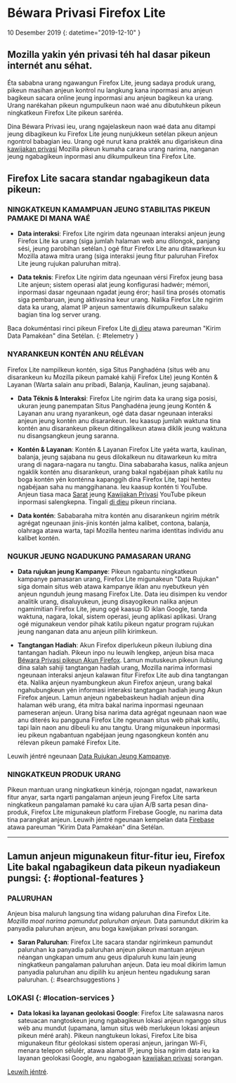 # <span class="privacy-header-firefox-lite">Béwara Privasi</span> <span class="privacy-header-policy">Firefox Lite</span>

10 Desember 2019
{: datetime="2019-12-10" }

## Mozilla yakin yén privasi téh hal dasar pikeun internét anu séhat.

Éta sababna urang ngawangun Firefox Lite, jeung sadaya produk urang, pikeun masihan anjeun kontrol nu langkung kana inpormasi anu anjeun bagikeun sacara online jeung inpormasi anu anjeun bagikeun ka urang. Urang narékahan pikeun ngumpulkeun naon waé anu dibutuhkeun pikeun ningkatkeun Firefox Lite pikeun saréréa.

Dina Béwara Privasi ieu, urang ngajelaskeun naon waé data anu ditampi jeung dibagikeun ku Firefox Lite jeung nunjukkeun setélan pikeun anjeun ngontrol babagian ieu. Urang ogé nurut kana prakték anu digariskeun dina [kawijakan privasi](https://www.mozilla.org/privacy/) Mozilla pikeun kumaha carana urang narima, nanganan jeung ngabagikeun inpormasi anu dikumpulkeun tina Firefox Lite.

## Firefox Lite sacara standar ngabagikeun data pikeun:

### NINGKATKEUN KAMAMPUAN JEUNG STABILITAS PIKEUN PAMAKE DI MANA WAÉ

* __Data interaksi__: Firefox Lite ngirim data ngeunaan interaksi anjeun jeung Firefox Lite ka urang (siga jumlah halaman web anu dilongok, panjang sési, jeung parobihan setélan.) ogé fitur Firefox Lite anu ditawarkeun ku Mozilla atawa mitra urang (siga interaksi jeung fitur paluruhan Firefox Lite jeung rujukan paluruhan mitra).

* __Data teknis__: Firefox Lite ngirim data ngeunaan vérsi Firefox jeung basa Lite anjeun; sistem operasi alat jeung konfigurasi hadwér; mémori, inpormasi dasar ngeunaan ngadat jeung éror; hasil tina prosés otomatis siga pembaruan, jeung aktivasina keur urang. Nalika Firefox Lite ngirim data ka urang, alamat IP anjeun samentawis dikumpulkeun salaku bagian tina log server urang.


Baca dokuméntasi rinci pikeun Firefox Lite [di dieu](https://support.mozilla.org/kb/send-usage-data-firefox-mobile-devices) atawa pareuman "Kirim Data Pamakéan" dina Setélan.
{: #telemetry }

### NYARANKEUN KONTÉN ANU RÉLÉVAN

Firefox Lite nampilkeun kontén, siga Situs Panghadéna (situs wéb anu disarankeun ku Mozilla pikeun pamaké kahiji Firefox Lite) jeung Kontén & Layanan (Warta salain anu pribadi, Balanja, Kaulinan, jeung sajabana).

* __Data Téknis & Interaksi__: Firefox Lite ngirim data ka urang siga posisi, ukuran jeung panempatan Situs Panghadéna jeung jeung Kontén & Layanan anu urang nyarankeun, ogé data dasar ngeunaan interaksi anjeun jeung kontén anu disarankeun. Ieu kaasup jumlah waktuna tina kontén anu disarankeun pikeun ditingalikeun atawa diklik jeung waktuna nu disangsangkeun jeung saranna. 

* __Kontén & Layanan__: Kontén & Layanan Firefox Lite yaéta warta, kaulinan, balanja, jeung sajabana nu geus dilokalkeun nu ditawarkeun ku mitra urang di nagara-nagara nu tangtu. Dina sababaraha kasus, nalika anjeun ngaklik kontén anu disarankeun, urang bakal ngabéjaan pihak katilu nu boga kontén yén konténna kapanggih dina Firefox Lite, tapi henteu ngabéjaan saha nu manggihanana. Ieu kaasup kontén ti YouTube. Anjeun tiasa maca [Sarat](https://www.youtube.com/t/terms) jeung [Kawijakan Privasi](https://policies.google.com/privacy) YouTube pikeun inpormasi salengkepna. Tingali [di dieu](https://support.mozilla.org/kb/firefox-lite-content-and-services) pikeun rinciana.

* __Data kontén__: Sababaraha mitra kontén anu disarankeun ngirim métrik agrégat ngeunaan jinis-jinis kontén jalma kalibet, contona, balanja, olahraga atawa warta, tapi Mozilla henteu narima identitas individu anu kalibet kontén.

### NGUKUR JEUNG NGADUKUNG PAMASARAN URANG

* __Data rujukan jeung Kampanye__: Pikeun ngabantu ningkatkeun kampanye pamasaran urang, Firefox Lite migunakeun "Data Rujukan" siga domain situs wéb atawa kampanye iklan anu nyebutkeun yén anjeun ngunduh jeung masang Firefox Lite. Data ieu disimpen ku vendor analitik urang, disaluyukeun, jeung disayogikeun nalika anjeun ngamimitian Firefox Lite, jeung ogé kaasup ID iklan Google, tanda waktuna, nagara, lokal, sistem operasi, jeung aplikasi aplikasi. Urang ogé migunakeun vendor pihak katilu pikeun ngatur program rujukan jeung nanganan data anu anjeun pilih kirimkeun.

* __Tangtangan Hadiah__: Akun Firefox diperlukeun pikeun ilubiung dina tantangan hadiah. Pikeun inpo nu leuwih lengkep, anjeun bisa maca [Béwara Privasi pikeun Akun Firefox](https://www.mozilla.org/privacy/firefox/#accounts). Lamun mutuskeun pikeun ilubiung dina salah sahiji tangtangan hadiah urang, Mozilla narima informasi ngeunaan interaksi anjeun kalawan fitur Firefox Lite aub dina tangtangan éta. Nalika anjeun nyambungkeun akun Firefox anjeun, urang bakal ngahubungkeun yén informasi interaksi tangtangan hadiah jeung Akun Firefox anjeun. Lamun anjeun ngabebaskeun hadiah anjeun dina halaman wéb urang, éta mitra bakal narima inpormasi ngeunaan pameseran anjeun. Urang bisa narima data agrégat ngeunaan naon wae anu diterés ku pangguna Firefox Lite ngeunaan situs wéb pihak katilu, tapi lain naon anu dibeuli ku anu tangtu. Urang migunakeun inpormasi ieu pikeun ngabantuan ngabéjaan jeung ngasongkeun kontén anu rélevan pikeun pamaké Firefox Lite. 

Leuwih jéntré ngeunaan [Data Rujukan Jeung Kampanye](https://github.com/mozilla-tw/Rocket/wiki/Telemetry#install-campaign-tracking). 

### NINGKATKEUN PRODUK URANG

Pikeun mantuan urang ningkatkeun kinérja, rojongan ngadat, nawarkeun fitur anyar, sarta ngarti pangalaman anjeun jeung Firefox Lite sarta ningkatkeun pangalaman pamaké ku cara ujian A/B sarta pesan dina-produk, Firefox Lite migunakeun platform Firebase Google, nu narima data tina parangkat anjeun. Leuwih jéntré ngeunaan kempelan data [Firebase](https://support.google.com/firebase/answer/6318039?hl=en) atawa pareuman "Kirim Data Pamakéan" dina Setélan.

---

## Lamun anjeun migunakeun fitur-fitur ieu, Firefox Lite bakal ngabagikeun data pikeun nyadiakeun pungsi:  {: #optional-features }

### PALURUHAN

Anjeun bisa maluruh langsung tina widang paluruhan dina Firefox Lite. _Mozilla moal narima pamundut paluruhan anjeun._ Data pamundut dikirim ka panyadia paluruhan anjeun, anu boga kawijakan privasi sorangan.

* __Saran Paluruhan__: Firefox Lite sacara standar ngirimkeun pamundut paluruhan ka panyadia paluruhan anjeun pikeun mantuan anjeun néangan ungkapan umum anu geus dipaluruh kunu lain jeung ningkatkeun pangalaman paluruhan anjeun. Data ieu moal dikirim lamun panyadia paluruhan anu dipilih ku anjeun henteu ngadukung saran paluruhan.
{: #searchsuggestions }
    
### LOKASI {: #location-services }

* __Data lokasi ka layanan geolokasi Google__: Firefox Lite salawasna naros sateuacan nangtoskeun jeung ngabagikeun lokasi anjeun nganggo situs wéb anu mundut (upamana, lamun situs wéb merlukeun lokasi anjeun pikeun méré arah). Pikeun nangtukeun lokasi, Firefox Lite bisa migunakeun fitur géolokasi sistem operasi anjeun, jaringan Wi-Fi, menara telepon sélulér, atawa alamat IP, jeung bisa ngirim data ieu ka layanan geolokasi Google, anu ngabogaan [kawijakan privasi](https://www.google.com/privacy/lsf.html) sorangan.

[Leuwih jéntré](https://www.mozilla.org/firefox/geolocation/).
